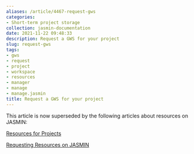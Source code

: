 ```yaml
---
aliases: /article/4467-request-gws
categories:
- Short-term project storage
collection: jasmin-documentation
date: 2021-11-22 09:48:33
description: Request a GWS for your project
slug: request-gws
tags:
- gws
- request
- project
- workspace
- resources
- manager
- manage
- manage.jasmin
title: Request a GWS for your project
---
```


This article is now superseded by the following articles about resources on
JASMIN:

[Resources for Projects](https://jasmin.ac.uk/users/resources-projects)

[Requesting Resources on JASMIN](requesting-resources)


